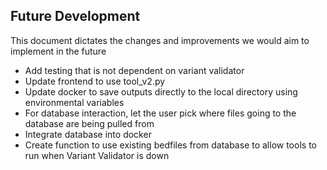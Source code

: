 ## Future Development ##

This document dictates the changes and improvements we would aim to implement in the future

- Add testing that is not dependent on variant validator
- Update frontend to use tool_v2.py
- Update docker to save outputs directly to the local directory using environmental variables
- For database interaction, let the user pick where files going to the database are being pulled from
- Integrate database into docker
- Create function to use existing bedfiles from database to allow tools to run when Variant Validator is down
